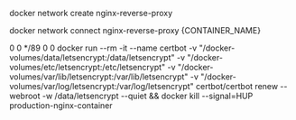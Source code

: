 docker network create nginx-reverse-proxy

docker network connect nginx-reverse-proxy {CONTAINER_NAME}


0 0 */89 0 0 docker run --rm -it --name certbot -v
"/docker-volumes/data/letsencrypt:/data/letsencrypt" -v
"/docker-volumes/etc/letsencrypt:/etc/letsencrypt" -v
"/docker-volumes/var/lib/letsencrypt:/var/lib/letsencrypt" -v
"/docker-volumes/var/log/letsencrypt:/var/log/letsencrypt" certbot/certbot renew --webroot -w
/data/letsencrypt --quiet && docker kill --signal=HUP production-nginx-container

